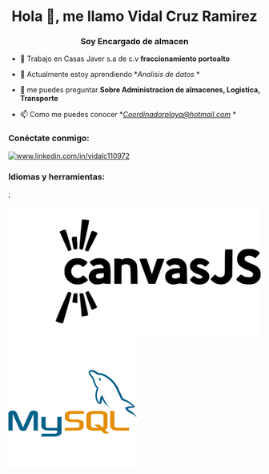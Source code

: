 <h1 align="center">Hola 👋, me llamo Vidal Cruz Ramirez</h1>
<h3 align="center">Soy Encargado de almacen</h3>

- 🔭 Trabajo en Casas Javer s.a de c.v **fraccionamiento portoalto**

- 🌱 Actualmente estoy aprendiendo **Analisis de datos* *

- 💬 me puedes preguntar **Sobre Administracion de almacenes, Logistica, Transporte**

- 📫 Como me puedes conocer **Coordinadorplaya@hotmail.com* *

<h3 align="left">Conéctate conmigo:</h3>
<p align="left">
<a href="https://linkedin.com/in/www.linkedin.com/in/vidalc110972" target="en blanco"><img align="centro" src="https://raw.githubusercontent.com/rahuldkjain/github-profile-readme-generator/master/src/images/icons/Social/linked-in-alt.svg" alt="www.linkedin.com/in/vidalc110972" altura = "10" ancho = "20" /></a>
</p>

<h3 align="left">Idiomas y herramientas:</h3> ;
<p align="izquierda"> <a href="https://canvasjs.com" objetivo = "_blank" rel="noreferrer"> <img src="https://raw.githubusercontent.com/Hardik0307/Hardik0307/master/assets/canvasjs-charts.svg" alt="canvasjs" ancho = "40" altura="40"/> </a> <a href="https://www.mysql.com/" objetivo = "_blank" rel="noreferrer"> <img src="https://raw.githubusercontent.com/devicons/devicon/master/icons/mysql/mysql-original-wordmark.svg" alt="mysql" ancho = "40" altura="40"/> </a> </p>

